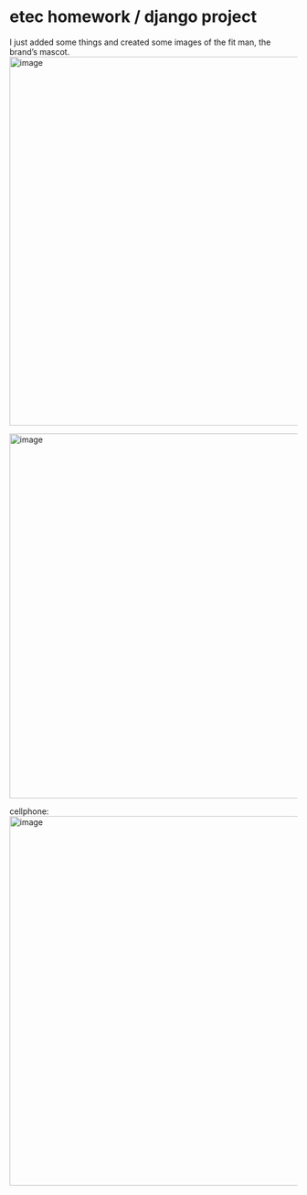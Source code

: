 # etec homework / django project
I just added some things and created some images of the fit man, the brand’s mascot.
<img width="1309" height="646" alt="image" src="https://github.com/user-attachments/assets/0bc08422-6eca-46ac-ab2a-83cc906a4c2a" />

<img width="1304" height="639" alt="image" src="https://github.com/user-attachments/assets/6f061585-ed35-41b1-8ba8-3eede07a637a" />

cellphone:
<img width="609" height="647" alt="image" src="https://github.com/user-attachments/assets/63e73654-58d1-408f-9ee6-0259dffd5ec4" />
